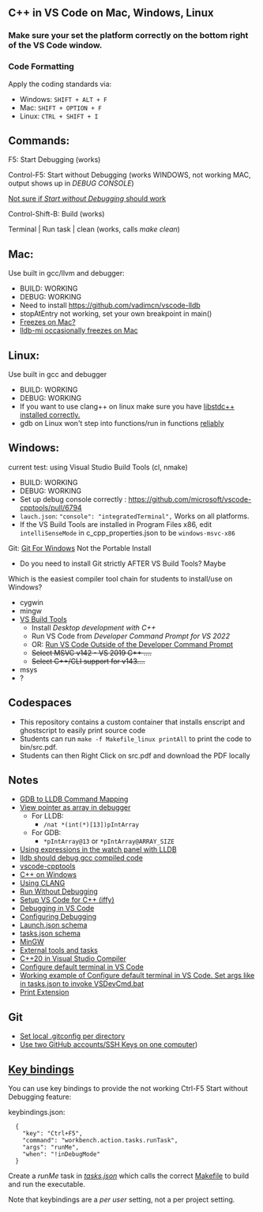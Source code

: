 ## C++ in VS Code on Mac, Windows, Linux

### Make sure your set the platform correctly on the bottom right of the VS Code window.

### Code Formatting
Apply the coding standards via:
* Windows: ```SHIFT + ALT + F```
* Mac: ```SHIFT + OPTION + F```
* Linux: ```CTRL + SHIFT + I```
  
## Commands:
F5: Start Debugging (works)

Control-F5: Start without Debugging (works WINDOWS, not working MAC, output shows up in *DEBUG CONSOLE*)

[Not sure if *Start without Debugging* should work](https://github.com/microsoft/vscode-cpptools/issues/1201)

Control-Shift-B: Build (works)

Terminal | Run task | clean (works, calls *make clean*)

## Mac: 

Use built in gcc/llvm and debugger: 

* BUILD: WORKING 
* DEBUG: WORKING
* Need to install https://github.com/vadimcn/vscode-lldb
* stopAtEntry not working, set your own breakpoint in main()
* [Freezes on Mac?](https://github.com/microsoft/vscode/issues/145387)
* [lldb-mi occasionally freezes on Mac](https://github.com/microsoft/vscode-cpptools/issues/7240)

## Linux: 

Use built in gcc and debugger

* BUILD: WORKING
* DEBUG: WORKING
* If you want to use clang++ on linux make sure you have [libstdc++ installed correctly.](https://stackoverflow.com/a/66163184)
* gdb on Linux won't step into functions/run in functions [reliably](https://github.com/microsoft/vscode-cpptools/issues/3648)

## Windows: 

current test: using Visual Studio Build Tools (cl, nmake)
* BUILD: WORKING 
* DEBUG: WORKING
* Set up debug console correctly : https://github.com/microsoft/vscode-cpptools/pull/6794
* ```lauch.json```: ```"console": "integratedTerminal",```  Works on all platforms.
* If the VS Build Tools are installed in Program Files x86, edit ```intelliSenseMode``` in c_cpp_properties.json to be ```windows-msvc-x86```

Git: [Git For Windows](https://git-scm.com/download/win) Not the Portable Install

* Do you need to install Git strictly AFTER VS Build Tools? Maybe

Which is the easiest compiler tool chain for students to install/use on Windows?

 * cygwin
 * mingw
 * [VS Build Tools](https://visualstudio.microsoft.com/downloads/?q=build+tools#build-tools-for-visual-studio-2022)
   *   Install *Desktop development with C++*
   *   Run VS Code from *Developer Command Prompt for VS 2022*
   *   OR: [Run VS Code Outside of the Developer Command Prompt](https://code.visualstudio.com/docs/cpp/config-msvc#_run-vs-code-outside-the-developer-command-prompt)
   *   ~~Select MSVC v142 - VS 2019 C++ ....~~
   *   ~~Select C++/CLI support for v143....~~
 * msys
 * ?

## Codespaces
* This repository contains a custom container that installs enscript and ghostscript to easily print source code
* Students can run ```make -f Makefile_linux printAll``` to print the code to bin/src.pdf. 
* Students can then Right Click on src.pdf and download the PDF locally

## Notes
* [GDB to LLDB Command Mapping](https://lldb.llvm.org/use/map.html)
* [View pointer as array in debugger](https://github.com/microsoft/vscode-cpptools/issues/172#issuecomment-1281804128)
  *   For LLDB:
	  * `/nat *(int(*)[13])pIntArray`
  *   For GDB:
      * `*pIntArray@13` or  `*pIntArray@ARRAY_SIZE`
* [Using expressions in the watch panel with LLDB](https://github.com/vadimcn/vscode-lldb/blob/master/MANUAL.md#native-expressions)
* [lldb should debug gcc compiled code](https://aaronbloomfield.github.io/pdr/docs/gdb_vs_lldb.html)
* [vscode-cpptools](https://github.com/microsoft/vscode-cpptools#quick-links)
* [C++ on Windows](https://code.visualstudio.com/docs/cpp/config-msvc)
* [Using CLANG](https://code.visualstudio.com/docs/cpp/config-clang-mac)
* [Run Without Debugging](https://github.com/microsoft/vscode-cpptools/issues/1201)
* [Setup VS Code for C++ (iffy)](https://gourav.io/blog/setup-vscode-to-run-debug-c-cpp-code)
* [Debugging in VS Code](https://code.visualstudio.com/docs/editor/debugging)
* [Configuring Debugging](https://code.visualstudio.com/docs/cpp/launch-json-reference)
* [Launch.json schema](https://docs.microsoft.com/en-us/cpp/build/launch-vs-schema-reference-cpp?view=msvc-170)
* [tasks.json schema](https://code.visualstudio.com/docs/editor/tasks-appendix)
* [MinGW](https://code.visualstudio.com/docs/cpp/config-mingw)
* [External tools and tasks](https://code.visualstudio.com/docs/editor/tasks)
* [C++20 in Visual Studio Compiler](https://devblogs.microsoft.com/cppblog/msvc-cpp20-and-the-std-cpp20-switch/)
* [Configure default terminal in VS Code](https://code.visualstudio.com/docs/terminal/profiles)
* [Working example of Configure default terminal in VS Code. Set args like in tasks.json to invoke VSDevCmd.bat](https://github.com/microsoft/vscode/issues/122355#issuecomment-833086902)
* [Print Extension](https://github.com/PDConSec/vsc-print/blob/master/doc/manual.eng.md)

## Git
* [Set local .gitconfig per directory](https://stackoverflow.com/questions/21307793/set-git-config-values-for-all-child-folders/48088291#48088291)
* [Use two GitHub accounts/SSH Keys on one computer](https://gist.github.com/aprilmintacpineda/f101bf5fd34f1e6664497cf4b9b9345f))

## [Key bindings](https://code.visualstudio.com/docs/getstarted/keybindings#_default-keybindings)

You can use key bindings to provide the not working Ctrl-F5 Start without Debugging feature:

keybindings.json:
```
  {
    "key": "Ctrl+F5",
    "command": "workbench.action.tasks.runTask",
    "args": "runMe",
    "when": "!inDebugMode"
  }
  ```
  
  Create a *runMe* task in *[tasks.json](.vscode/tasks.json#L72)* which calls the correct [Makefile](Makefile_linux#L29) to build and run the executable. 
  
  Note that keybindings are a *per user* setting, not a per project setting.
